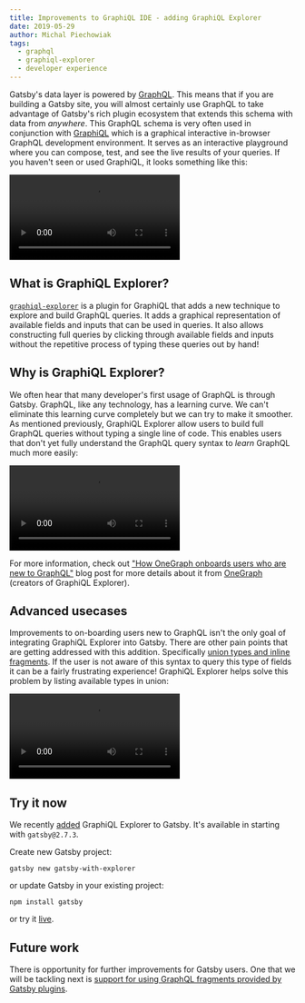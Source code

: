 ```yaml
---
title: Improvements to GraphiQL IDE - adding GraphiQL Explorer
date: 2019-05-29
author: Michal Piechowiak
tags:
  - graphql
  - graphiql-explorer
  - developer experience
---
```


Gatsby's data layer is powered by [GraphQL](https://graphql.org/). This means that if you are building a Gatsby site, you will almost certainly use GraphQL to take advantage of Gatsby's rich plugin ecosystem that extends this schema with data from _anywhere_. This GraphQL schema is very often used in conjunction with [GraphiQL](https://github.com/graphql/graphiql) which is a graphical interactive in-browser GraphQL development environment. It serves as an interactive playground where you can compose, test, and see the live results of your queries. If you haven't seen or used GraphiQL, it looks something like this:

<video controls="controls" autoplay="true" loop="true">
  <source type="video/mp4" src="/graphiql-explore.mp4"></source>
  <p>Your browser does not support the video element.</p>
</video>

## What is GraphiQL Explorer?

[`graphiql-explorer`](https://github.com/OneGraph/graphiql-explorer) is a plugin for GraphiQL that adds a new technique to explore and build GraphQL queries. It adds a graphical representation of available fields and inputs that can be used in queries. It also allows constructing full queries by clicking through available fields and inputs without the repetitive process of typing these queries out by hand!

## Why is GraphiQL Explorer?

We often hear that many developer's first usage of GraphQL is through Gatsby. GraphQL, like any technology, has a learning curve. We can't eliminate this learning curve completely but we can try to make it smoother. As mentioned previously, GraphiQL Explorer allow users to build full GraphQL queries without typing a single line of code. This enables users that don't yet fully understand the GraphQL query syntax to _learn_ GraphQL much more easily:

<video controls="controls" autoplay="true" loop="true">
  <source type="video/mp4" src="./graphiql-explorer-demo.mp4"></source>
  <p>Your browser does not support the video element.</p>
</video>

For more information, check out ["How OneGraph onboards users who are new to GraphQL"](https://www.onegraph.com/blog/2019/01/24/How_OneGraph_onboards_users_new_to_GraphQL.html) blog post for more details about it from [OneGraph](https://www.onegraph.com/) (creators of GraphiQL Explorer).

## Advanced usecases

Improvements to on-boarding users new to GraphQL isn't the only goal of integrating GraphiQL Explorer into Gatsby. There are other pain points that are getting addressed with this addition. Specifically [union types and inline fragments](https://graphql.org/learn/queries/#inline-fragments). If the user is not aware of this syntax to query this type of fields it can be a fairly frustrating experience! GraphiQL Explorer helps solve this problem by listing available types in union:

<video controls="controls" autoplay="true" loop="true">
  <source type="video/mp4" src="./graphiql-explorer-union-demo.mp4"></source>
  <p>Your browser does not support the video element.</p>
</video>

## Try it now

We recently [added](https://github.com/gatsbyjs/gatsby/pull/14280) GraphiQL Explorer to Gatsby. It's available in starting with `gatsby@2.7.3`.

Create new Gatsby project:

```shell
gatsby new gatsby-with-explorer
```

or update Gatsby in your existing project:

```shell
npm install gatsby
```

or try it [live](https://gatsby-1774317511.gtsb.io/___graphql?explorerIsOpen=true).

## Future work

There is opportunity for further improvements for Gatsby users. One that we will be tackling next is [support for using GraphQL fragments provided by Gatsby plugins](https://github.com/gatsbyjs/gatsby/issues/14371).
